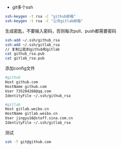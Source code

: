 - git多个ssh
```bash
ssh-keygen -t rsa -C "github邮箱"
ssh-keygen -t rsa -C "公司gitlab邮箱"
```
生成密匙，不要输入密码，否则每次pull、push都需要密码
```bash
ssh-add ~/.ssh/github_rsa
ssh-add ~/.ssh/gitlab_rsa
// 复制公匙到github和gitlab
cat github_rsa.pub
cat gitlab_rsa.pub
```
添加config文件
```bash
#github
Host github.com
HostName github.com
User 735284268@qq.com
IdentityFile ~/.ssh/github_rsa

#gitlab
Host gitlab.weibo.cn
HostName gitlab.weibo.cn
User jingyu16@staff.sina.com.cn
IdentityFile ~/.ssh/gitlab_rsa
```
测试
```bash
ssh -T git@github.com
```